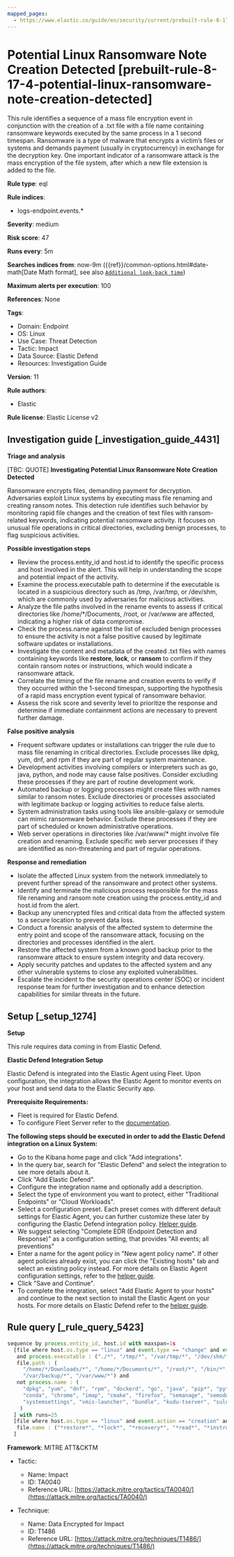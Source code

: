 ```yaml
---
mapped_pages:
  - https://www.elastic.co/guide/en/security/current/prebuilt-rule-8-17-4-potential-linux-ransomware-note-creation-detected.html
---
```


# Potential Linux Ransomware Note Creation Detected [prebuilt-rule-8-17-4-potential-linux-ransomware-note-creation-detected]

This rule identifies a sequence of a mass file encryption event in conjunction with the creation of a .txt file with a file name containing ransomware keywords executed by the same process in a 1 second timespan. Ransomware is a type of malware that encrypts a victim’s files or systems and demands payment (usually in cryptocurrency) in exchange for the decryption key. One important indicator of a ransomware attack is the mass encryption of the file system, after which a new file extension is added to the file.

**Rule type**: eql

**Rule indices**:

* logs-endpoint.events.*

**Severity**: medium

**Risk score**: 47

**Runs every**: 5m

**Searches indices from**: now-9m ({{ref}}/common-options.html#date-math[Date Math format], see also [`Additional look-back time`](docs-content://solutions/security/detect-and-alert/create-detection-rule.md#rule-schedule))

**Maximum alerts per execution**: 100

**References**: None

**Tags**:

* Domain: Endpoint
* OS: Linux
* Use Case: Threat Detection
* Tactic: Impact
* Data Source: Elastic Defend
* Resources: Investigation Guide

**Version**: 11

**Rule authors**:

* Elastic

**Rule license**: Elastic License v2

## Investigation guide [_investigation_guide_4431]

**Triage and analysis**

[TBC: QUOTE]
**Investigating Potential Linux Ransomware Note Creation Detected**

Ransomware encrypts files, demanding payment for decryption. Adversaries exploit Linux systems by executing mass file renaming and creating ransom notes. This detection rule identifies such behavior by monitoring rapid file changes and the creation of text files with ransom-related keywords, indicating potential ransomware activity. It focuses on unusual file operations in critical directories, excluding benign processes, to flag suspicious activities.

**Possible investigation steps**

* Review the process.entity_id and host.id to identify the specific process and host involved in the alert. This will help in understanding the scope and potential impact of the activity.
* Examine the process.executable path to determine if the executable is located in a suspicious directory such as /tmp, /var/tmp, or /dev/shm, which are commonly used by adversaries for malicious activities.
* Analyze the file paths involved in the rename events to assess if critical directories like /home/*/Documents, /root, or /var/www are affected, indicating a higher risk of data compromise.
* Check the process.name against the list of excluded benign processes to ensure the activity is not a false positive caused by legitimate software updates or installations.
* Investigate the content and metadata of the created .txt files with names containing keywords like **restore**, **lock**, or **ransom** to confirm if they contain ransom notes or instructions, which would indicate a ransomware attack.
* Correlate the timing of the file rename and creation events to verify if they occurred within the 1-second timespan, supporting the hypothesis of a rapid mass encryption event typical of ransomware behavior.
* Assess the risk score and severity level to prioritize the response and determine if immediate containment actions are necessary to prevent further damage.

**False positive analysis**

* Frequent software updates or installations can trigger the rule due to mass file renaming in critical directories. Exclude processes like dpkg, yum, dnf, and rpm if they are part of regular system maintenance.
* Development activities involving compilers or interpreters such as go, java, python, and node may cause false positives. Consider excluding these processes if they are part of routine development work.
* Automated backup or logging processes might create files with names similar to ransom notes. Exclude directories or processes associated with legitimate backup or logging activities to reduce false alerts.
* System administration tasks using tools like ansible-galaxy or semodule can mimic ransomware behavior. Exclude these processes if they are part of scheduled or known administrative operations.
* Web server operations in directories like /var/www/* might involve file creation and renaming. Exclude specific web server processes if they are identified as non-threatening and part of regular operations.

**Response and remediation**

* Isolate the affected Linux system from the network immediately to prevent further spread of the ransomware and protect other systems.
* Identify and terminate the malicious process responsible for the mass file renaming and ransom note creation using the process.entity_id and host.id from the alert.
* Backup any unencrypted files and critical data from the affected system to a secure location to prevent data loss.
* Conduct a forensic analysis of the affected system to determine the entry point and scope of the ransomware attack, focusing on the directories and processes identified in the alert.
* Restore the affected system from a known good backup prior to the ransomware attack to ensure system integrity and data recovery.
* Apply security patches and updates to the affected system and any other vulnerable systems to close any exploited vulnerabilities.
* Escalate the incident to the security operations center (SOC) or incident response team for further investigation and to enhance detection capabilities for similar threats in the future.


## Setup [_setup_1274]

**Setup**

This rule requires data coming in from Elastic Defend.

**Elastic Defend Integration Setup**

Elastic Defend is integrated into the Elastic Agent using Fleet. Upon configuration, the integration allows the Elastic Agent to monitor events on your host and send data to the Elastic Security app.

**Prerequisite Requirements:**

* Fleet is required for Elastic Defend.
* To configure Fleet Server refer to the [documentation](docs-content://reference/ingestion-tools/fleet/fleet-server.md).

**The following steps should be executed in order to add the Elastic Defend integration on a Linux System:**

* Go to the Kibana home page and click "Add integrations".
* In the query bar, search for "Elastic Defend" and select the integration to see more details about it.
* Click "Add Elastic Defend".
* Configure the integration name and optionally add a description.
* Select the type of environment you want to protect, either "Traditional Endpoints" or "Cloud Workloads".
* Select a configuration preset. Each preset comes with different default settings for Elastic Agent, you can further customize these later by configuring the Elastic Defend integration policy. [Helper guide](docs-content://solutions/security/configure-elastic-defend/configure-an-integration-policy-for-elastic-defend.md).
* We suggest selecting "Complete EDR (Endpoint Detection and Response)" as a configuration setting, that provides "All events; all preventions"
* Enter a name for the agent policy in "New agent policy name". If other agent policies already exist, you can click the "Existing hosts" tab and select an existing policy instead. For more details on Elastic Agent configuration settings, refer to the [helper guide](docs-content://reference/ingestion-tools/fleet/agent-policy.md).
* Click "Save and Continue".
* To complete the integration, select "Add Elastic Agent to your hosts" and continue to the next section to install the Elastic Agent on your hosts. For more details on Elastic Defend refer to the [helper guide](docs-content://solutions/security/configure-elastic-defend/install-elastic-defend.md).


## Rule query [_rule_query_5423]

```js
sequence by process.entity_id, host.id with maxspan=1s
  [file where host.os.type == "linux" and event.type == "change" and event.action == "rename" and file.extension : "?*"
   and process.executable : ("./*", "/tmp/*", "/var/tmp/*", "/dev/shm/*", "/var/run/*", "/boot/*") and
   file.path : (
     "/home/*/Downloads/*", "/home/*/Documents/*", "/root/*", "/bin/*", "/usr/bin/*", "/var/log/*", "/var/lib/log/*",
     "/var/backup/*", "/var/www/*") and
   not process.name : (
     "dpkg", "yum", "dnf", "rpm", "dockerd", "go", "java", "pip*", "python*", "node", "containerd", "php", "p4d",
     "conda", "chrome", "imap", "cmake", "firefox", "semanage", "semodule", "ansible-galaxy", "fc-cache", "jammy", "git",
     "systemsettings", "vmis-launcher", "bundle", "kudu-tserver", "suldownloader", "rustup-init", "bun"
    )
  ] with runs=25
  [file where host.os.type == "linux" and event.action == "creation" and
   file.name : ("*restore*", "*lock*", "*recovery*", "*read*", "*instruction*", "*how_to*", "*ransom*")
  ]
```

**Framework**: MITRE ATT&CKTM

* Tactic:

    * Name: Impact
    * ID: TA0040
    * Reference URL: [https://attack.mitre.org/tactics/TA0040/](https://attack.mitre.org/tactics/TA0040/)

* Technique:

    * Name: Data Encrypted for Impact
    * ID: T1486
    * Reference URL: [https://attack.mitre.org/techniques/T1486/](https://attack.mitre.org/techniques/T1486/)



